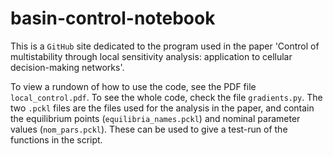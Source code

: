 # basin-control-notebook
This is a `GitHub` site dedicated to the program used in the paper 'Control of multistability through local sensitivity analysis: application to cellular decision-making networks'.

To view a rundown of how to use the code, see the PDF file `local_control.pdf`.
To see the whole code, check the file `gradients.py`.
The two `.pckl` files are the files used for the analysis in the paper, and contain the equilibrium points (`equilibria_names.pckl`) and nominal parameter values (`nom_pars.pckl`).
These can be used to give a test-run of the functions in the script.
